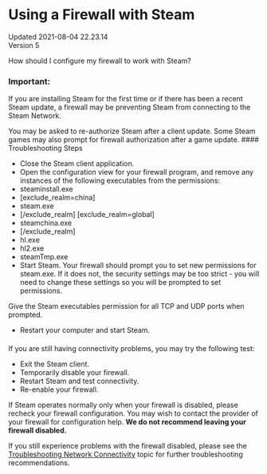 # Using a Firewall with Steam
Updated 2021-08-04 22.23.14  
Version 5  

How should I configure my firewall to work with Steam?  
  
  ### Important:
If you are installing Steam for the first time or if there has been a recent Steam update, a firewall may be preventing Steam from connecting to the Steam Network.  
  
You may be asked to re-authorize Steam after a client update. Some Steam games may also prompt for firewall authorization after a game update.  #### Troubleshooting Steps
* Close the Steam client application.
* Open the configuration view for your firewall program, and remove any instances of the following executables from the permissions:  
* steaminstall.exe
*  [exclude_realm=china]
* steam.exe
* [/exclude_realm]  		[exclude_realm=global]
* steamchina.exe
* [/exclude_realm]
* hl.exe
* hl2.exe
* steamTmp.exe
* Start Steam. Your firewall should prompt you to set new permissions for steam.exe. If it does not, the security settings may be too strict - you will need to change these settings so you will be prompted to set permissions.  
  
Give the Steam executables permission for all TCP and UDP ports when prompted.
* Restart your computer and start Steam.
  ####   
If you are still having connectivity problems, you may try the following test:  
* Exit the Steam client.
* Temporarily disable your firewall.
* Restart Steam and test connectivity.
* Re-enable your firewall.
  
If Steam operates normally only when your firewall is disabled, please recheck your firewall configuration. You may wish to contact the provider of your firewall for configuration help. **We do not recommend leaving your firewall disabled.**  
  
If you still experience problems with the firewall disabled, please see the [Troubleshooting Network Connectivity](https://help.steampowered.com/en/faqs/view/669A-2F68-D1D1-A5EC) topic for further troubleshooting recommendations.